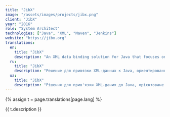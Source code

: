 ```yaml
---
title: "JibX"
image: "/assets/images/projects/jibx.png"
client: "JibX"
year: "2016"
role: "System Architect"
technologies: ["Java", "XML", "Maven", "Jenkins"]
website: "https://jibx.org"
translations:
  en:
    title: "JibX"
    description: "An XML data binding solution for Java that focuses on high performance and flexibility in mapping between XML and Java objects."
  ru:
    title: "JibX"
    description: "Решение для привязки XML-данных к Java, ориентированное на высокую производительность и гибкость в сопоставлении XML и Java-объектов."
  ua:
    title: "JibX"
    description: "Рішення для прив'язки XML-даних до Java, орієнтоване на високу продуктивність та гнучкість у зіставленні XML та Java-об'єктів."
---
```


{% assign t = page.translations[page.lang] %}

{{ t.description }} 